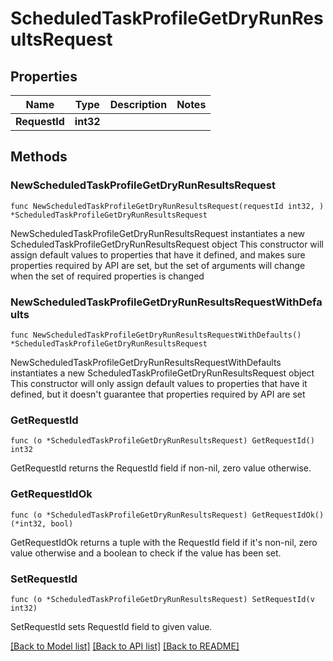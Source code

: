 # ScheduledTaskProfileGetDryRunResultsRequest

## Properties

Name | Type | Description | Notes
------------ | ------------- | ------------- | -------------
**RequestId** | **int32** |  | 

## Methods

### NewScheduledTaskProfileGetDryRunResultsRequest

`func NewScheduledTaskProfileGetDryRunResultsRequest(requestId int32, ) *ScheduledTaskProfileGetDryRunResultsRequest`

NewScheduledTaskProfileGetDryRunResultsRequest instantiates a new ScheduledTaskProfileGetDryRunResultsRequest object
This constructor will assign default values to properties that have it defined,
and makes sure properties required by API are set, but the set of arguments
will change when the set of required properties is changed

### NewScheduledTaskProfileGetDryRunResultsRequestWithDefaults

`func NewScheduledTaskProfileGetDryRunResultsRequestWithDefaults() *ScheduledTaskProfileGetDryRunResultsRequest`

NewScheduledTaskProfileGetDryRunResultsRequestWithDefaults instantiates a new ScheduledTaskProfileGetDryRunResultsRequest object
This constructor will only assign default values to properties that have it defined,
but it doesn't guarantee that properties required by API are set

### GetRequestId

`func (o *ScheduledTaskProfileGetDryRunResultsRequest) GetRequestId() int32`

GetRequestId returns the RequestId field if non-nil, zero value otherwise.

### GetRequestIdOk

`func (o *ScheduledTaskProfileGetDryRunResultsRequest) GetRequestIdOk() (*int32, bool)`

GetRequestIdOk returns a tuple with the RequestId field if it's non-nil, zero value otherwise
and a boolean to check if the value has been set.

### SetRequestId

`func (o *ScheduledTaskProfileGetDryRunResultsRequest) SetRequestId(v int32)`

SetRequestId sets RequestId field to given value.



[[Back to Model list]](../README.md#documentation-for-models) [[Back to API list]](../README.md#documentation-for-api-endpoints) [[Back to README]](../README.md)


